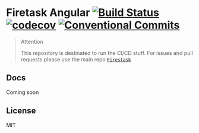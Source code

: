 # Firetask Angular [![Build Status](https://travis-ci.org/Firetask/reactive-record.svg?branch=master)](https://travis-ci.org/Firetask/reactive-record) [![codecov](https://codecov.io/gh/Firetask/reactive-record/branch/master/graph/badge.svg)](https://codecov.io/gh/Firetask/reactive-record) [![Conventional Commits](https://img.shields.io/badge/commitizen-friendly-brightgreen.svg)](https://conventionalcommits.org)

> Attention
>
> This repository is destinated to run the CI/CD stuff. For issues and pull requests please use the main repo [`Firestask`](https://github.com/firetask/firetask)

## Docs

Coming soon

## License

MIT
